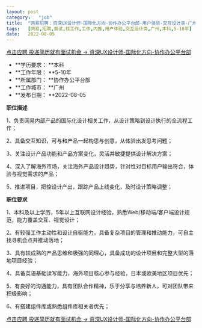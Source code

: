 ```yaml
---
layout:	post
category:	"job"
title:	"网易招聘：资深UX设计师-国际化方向-协作办公平台部-用户体验-交互设计类-广州本科5-10年"
tags:	[网易,招聘,面试,找工作,工作,内推,用户体验,交互设计类,广州,本科,5-10年]
date:	2022-08-05
---
```


[点击应聘 投递简历就有面试机会 ->  资深UX设计师-国际化方向-协作办公平台部](http://mobile.bole.netease.com/bole/boleDetail?id=41930&employeeId=346f03c3cda5f04c&key=all)



- **学历要求： **本科
- **工作年限： **5-10年
- **所属部门： **协作办公平台部
- **工作城市： **广州
- **发布日期： **2022-08-05



**职位描述**

1、负责网易内部产品的国际化设计相关工作，从设计策略到设计执行的全流程工作；

2、具备交互知识，可与和产品一起构思与创意，从体验出发思考问题；

3、关注设计产品功能和产品方案变化，灵活并敏捷提供设计解决方案；

4、深入了解海外市场，关注海外产品设计趋势，针对性对目标用户输出符合，体验与视觉需求的产品；

5、推进项目，把控设计产出，跟踪产品上线变化，及时设计策略调整；



**职位要求**

1、本科及以上学历，5年以上互联网设计经验，熟悉Web/移动端/客户端设计规范，能力覆盖交互、视觉设计；

2、有较强工作主动性和设计自驱能力，具备复杂项目的管理和推动能力，可自主找寻机会点并推动落地；

3、具有较成熟的产品思维和极强的同理心，具备成功的设计项目和完整大型的落地项目经验；

4、具备英语基础读写能力，海外项目核心参与经验，日本或欧美地区项目优先；

5、有良好的沟通能力，具有团队合作精神，乐于分享与培养新人，可对团队带来积极影响；

6、有搭建组件库或熟悉组件库相关者优先；



[点击应聘 投递简历就有面试机会 ->  资深UX设计师-国际化方向-协作办公平台部](http://mobile.bole.netease.com/bole/boleDetail?id=41930&employeeId=346f03c3cda5f04c&key=all)